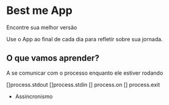 # Best me App

Encontre sua melhor versão

Use o App ao final de cada dia para refletir sobre sua jornada.

## O que vamos aprender? 

A se comunicar com o processo enquanto ele estiver rodando

[]process.stdout
[]process.stdin
[] process.on
[] process.exit
* Assincronismo